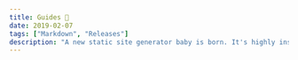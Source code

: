 ```yaml
---
title: Guides 🎉
date: 2019-02-07
tags: ["Markdown", "Releases"]
description: "A new static site generator baby is born. It's highly inspired by Gatsby.js (React based) but built on top of Vue.js. We have been working on it for a year and will have a beta ready soon. You can expect this baby to grow up fast!"
---
```

